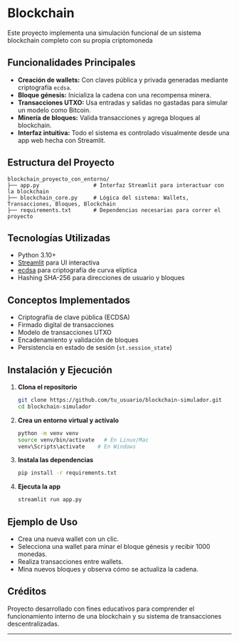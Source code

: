 # Blockchain
Este proyecto implementa una simulación funcional de un sistema blockchain completo con su propia criptomoneda

## Funcionalidades Principales

- **Creación de wallets:** Con claves pública y privada generadas mediante criptografía `ecdsa`.
- **Bloque génesis:** Inicializa la cadena con una recompensa minera.
- **Transacciones UTXO:** Usa entradas y salidas no gastadas para simular un modelo como Bitcoin.
- **Minería de bloques:** Valida transacciones y agrega bloques al blockchain.
- **Interfaz intuitiva:** Todo el sistema es controlado visualmente desde una app web hecha con Streamlit.

## Estructura del Proyecto

```
blockchain_proyecto_con_entorno/
├── app.py                 # Interfaz Streamlit para interactuar con la blockchain
├── blockchain_core.py     # Lógica del sistema: Wallets, Transacciones, Bloques, Blockchain
├── requirements.txt       # Dependencias necesarias para correr el proyecto
```

## Tecnologías Utilizadas

- Python 3.10+
- [Streamlit](https://streamlit.io) para UI interactiva
- [ecdsa](https://pypi.org/project/ecdsa/) para criptografía de curva elíptica
- Hashing SHA-256 para direcciones de usuario y bloques

## Conceptos Implementados

- Criptografía de clave pública (ECDSA)
- Firmado digital de transacciones
- Modelo de transacciones UTXO
- Encadenamiento y validación de bloques
- Persistencia en estado de sesión (`st.session_state`)

## Instalación y Ejecución

1. **Clona el repositorio**  
   ```bash
   git clone https://github.com/tu_usuario/blockchain-simulador.git
   cd blockchain-simulador
   ```

2. **Crea un entorno virtual y actívalo**  
   ```bash
   python -m venv venv
   source venv/bin/activate   # En Linux/Mac
   venv\Scripts\activate    # En Windows
   ```

3. **Instala las dependencias**  
   ```bash
   pip install -r requirements.txt
   ```

4. **Ejecuta la app**  
   ```bash
   streamlit run app.py
   ```

## Ejemplo de Uso

- Crea una nueva wallet con un clic.
- Selecciona una wallet para minar el bloque génesis y recibir 1000 monedas.
- Realiza transacciones entre wallets.
- Mina nuevos bloques y observa cómo se actualiza la cadena.

## Créditos

Proyecto desarrollado con fines educativos para comprender el funcionamiento interno de una blockchain y su sistema de transacciones descentralizadas.

---

